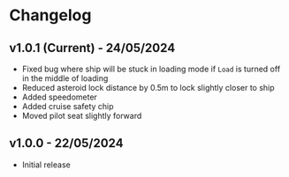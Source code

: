# Changelog

## v1.0.1 (Current) - 24/05/2024

- Fixed bug where ship will be stuck in loading mode if `Load` is turned off in the middle of loading
- Reduced asteroid lock distance by 0.5m to lock slightly closer to ship
- Added speedometer
- Added cruise safety chip
- Moved pilot seat slightly forward

## v1.0.0 - 22/05/2024

- Initial release
